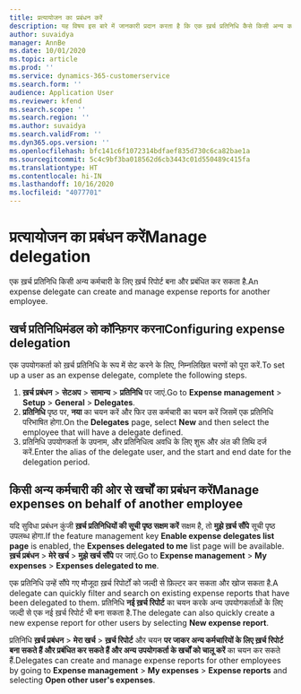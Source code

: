 ```yaml
---
title: प्रत्यायोजन का प्रबंधन करें
description: यह विषय इस बारे में जानकारी प्रदान करता है कि एक ख़र्च प्रतिनिधि कैसे किसी अन्य कर्मचारी के लिए ख़र्च रिपोर्ट बना सकता है और प्रबंधित कर सकता है.
author: suvaidya
manager: AnnBe
ms.date: 10/01/2020
ms.topic: article
ms.prod: ''
ms.service: dynamics-365-customerservice
ms.search.form: ''
audience: Application User
ms.reviewer: kfend
ms.search.scope: ''
ms.search.region: ''
ms.author: suvaidya
ms.search.validFrom: ''
ms.dyn365.ops.version: ''
ms.openlocfilehash: bfc141c6f1072314bdfaef835d730c6ca82bae1a
ms.sourcegitcommit: 5c4c9bf3ba018562d6cb3443c01d550489c415fa
ms.translationtype: HT
ms.contentlocale: hi-IN
ms.lasthandoff: 10/16/2020
ms.locfileid: "4077701"
---
```

# <a name="manage-delegation"></a><span data-ttu-id="74a33-103">प्रत्यायोजन का प्रबंधन करें</span><span class="sxs-lookup"><span data-stu-id="74a33-103">Manage delegation</span></span>
<span data-ttu-id="74a33-104">एक ख़र्च प्रतिनिधि किसी अन्य कर्मचारी के लिए ख़र्च रिपोर्ट बना और प्रबंधित कर सकता है.</span><span class="sxs-lookup"><span data-stu-id="74a33-104">An expense delegate can create and manage expense reports for another employee.</span></span>

## <a name="configuring-expense-delegation"></a><span data-ttu-id="74a33-105">खर्च प्रतिनिधिमंडल को कॉन्फ़िगर करना</span><span class="sxs-lookup"><span data-stu-id="74a33-105">Configuring expense delegation</span></span>

<span data-ttu-id="74a33-106">एक उपयोगकर्ता को ख़र्च प्रतिनिधि के रूप में सेट करने के लिए, निम्नलिखित चरणों को पूरा करें.</span><span class="sxs-lookup"><span data-stu-id="74a33-106">To set up a user as an expense delegate, complete the following steps.</span></span> 
1. <span data-ttu-id="74a33-107">**ख़र्च प्रबंधन** > **सेटअप** > **सामान्य** > **प्रतिनिधि** पर जाएं.</span><span class="sxs-lookup"><span data-stu-id="74a33-107">Go to **Expense management** > **Setup** > **General** > **Delegates**.</span></span> 
2. <span data-ttu-id="74a33-108">**प्रतिनिधि** पृष्ठ पर, **नया** का चयन करें और फिर उस कर्मचारी का चयन करें जिसमें एक प्रतिनिधि परिभाषित होगा.</span><span class="sxs-lookup"><span data-stu-id="74a33-108">On the **Delegates** page, select **New** and then select the employee that will have a delegate defined.</span></span> 
3. <span data-ttu-id="74a33-109">प्रतिनिधि उपयोगकर्ता के उपनाम, और प्रतिनिधित्व अवधि के लिए शुरू और अंत की तिथि दर्ज करें.</span><span class="sxs-lookup"><span data-stu-id="74a33-109">Enter the alias of the delegate user, and the start and end date for the delegation period.</span></span>

## <a name="manage-expenses-on-behalf-of-another-employee"></a><span data-ttu-id="74a33-110">किसी अन्य कर्मचारी की ओर से खर्चों का प्रबंधन करें</span><span class="sxs-lookup"><span data-stu-id="74a33-110">Manage expenses on behalf of another employee</span></span>

<span data-ttu-id="74a33-111">यदि सुविधा प्रबंधन कुंजी **ख़र्च प्रतिनिधियों की सूची पृष्ठ सक्षम करें** सक्षम है, तो **मुझे ख़र्च सौंपे** सूची पृष्ठ उपलब्ध होगा.</span><span class="sxs-lookup"><span data-stu-id="74a33-111">If the feature management key **Enable expense delegates list page** is enabled, the **Expenses delegated to me** list page will be available.</span></span> <span data-ttu-id="74a33-112">**ख़र्च प्रबंधन** > **मेरे खर्च** > **मुझे खर्च सौंपे** पर जाएं.</span><span class="sxs-lookup"><span data-stu-id="74a33-112">Go to **Expense management** > **My expenses** > **Expenses delegated to me**.</span></span>

<span data-ttu-id="74a33-113">एक प्रतिनिधि उन्हें सौंपे गए मौजूदा ख़र्च रिपोर्टों को जल्दी से फ़िल्टर कर सकता और खोज सकता है.</span><span class="sxs-lookup"><span data-stu-id="74a33-113">A delegate can quickly filter and search on existing expense reports that have been delegated to them.</span></span> <span data-ttu-id="74a33-114">प्रतिनिधि **नई ख़र्च रिपोर्ट** का चयन करके अन्य उपयोगकर्ताओं के लिए जल्दी से एक नई ख़र्च रिपोर्ट भी बना सकता है.</span><span class="sxs-lookup"><span data-stu-id="74a33-114">The delegate can also quickly create a new expense report for other users by selecting **New expense report**.</span></span>

<span data-ttu-id="74a33-115">प्रतिनिधि **ख़र्च प्रबंधन** > **मेरा खर्च** > **ख़र्च रिपोर्ट** और चयन **पर जाकर अन्य कर्मचारियों के लिए ख़र्च रिपोर्ट बना सकते हैं और प्रबंधित कर सकते हैं और अन्य उपयोगकर्ता के खर्चों को चालू करें** का चयन कर सकते हैं.</span><span class="sxs-lookup"><span data-stu-id="74a33-115">Delegates can create and manage expense reports for other employees by going to **Expense management** > **My expenses** > **Expense reports** and selecting **Open other user's expenses**.</span></span>
